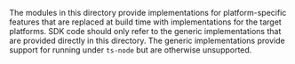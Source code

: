 The modules in this directory provide implementations for platform-specific
features that are replaced at build time with implementations for the target
platforms. SDK code should only refer to the generic implementations that are
provided directly in this directory. The generic implementations provide
support for running under `ts-node` but are otherwise unsupported.
